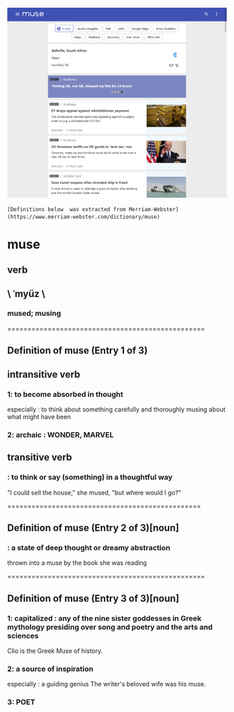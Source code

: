<p align="center">
<a alt="thumbnail" href="#"><img src="/src/images/muse-desktop.png" ></a>
</p>


```[Definitions below  was extracted from Merriam-Webster](https://www.merriam-webster.com/dictionary/muse)```
# muse 
##  verb 

##  \ ˈmyüz  \ 
### mused; musing  

=================================================

## Definition of muse (Entry 1 of 3)
## intransitive verb

### 1: to become absorbed in thought
especially : to think about something carefully and thoroughly
musing about what might have been

### 2: archaic : WONDER, MARVEL

## transitive verb
### : to think or say (something) in a thoughtful way
 "I could sell the house," she mused, "but where would I go?"

================================================


## Definition of muse (Entry 2 of 3)[noun]

### : a state of deep thought or dreamy abstraction
thrown into a muse by the book she was reading

=================================================
## Definition of muse (Entry 3 of 3)[noun]

### 1: capitalized : any of the nine sister goddesses in Greek mythology presiding over song and poetry and the arts and sciences
Clio is the Greek Muse of history.
### 2: a source of inspiration
especially : a guiding genius
The writer's beloved wife was his muse.
### 3: POET

